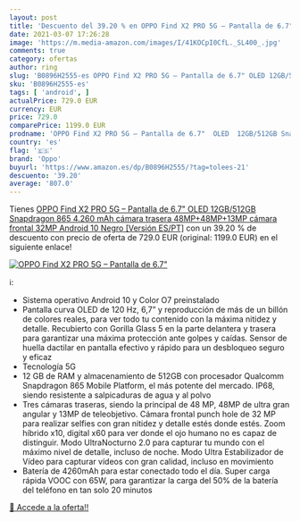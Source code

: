 ```yaml
---
layout: post
title: 'Descuento del 39.20 % en OPPO Find X2 PRO 5G – Pantalla de 6.7"  '
date: 2021-03-07 17:26:28
image: 'https://m.media-amazon.com/images/I/41KOCpI0CfL._SL400_.jpg'
comments: true
category: ofertas
author: ring
slug: 'B0896H2555-es OPPO Find X2 PRO 5G – Pantalla de 6.7" OLED 12GB/512GB...'
sku: 'B0896H2555-es'
tags: [ 'android', ]
actualPrice: 729.0 EUR
currency: EUR
price: 729.0
comparePrice: 1199.0 EUR
prodname: 'OPPO Find X2 PRO 5G – Pantalla de 6.7"  OLED  12GB/512GB Snapdragon 865  4.260 mAh  cámara trasera 48MP+48MP+13MP  cámara frontal 32MP  Android 10   Negro [Versión ES/PT]'
country: 'es'
flag: '🇪🇸'
brand: 'Oppo'
buyurl: 'https://www.amazon.es/dp/B0896H2555/?tag=tolees-21'
descuento: '39.20'
average: '807.0'
---
```


Tienes [OPPO Find X2 PRO 5G – Pantalla de 6.7"  OLED  12GB/512GB Snapdragon 865  4.260 mAh  cámara trasera 48MP+48MP+13MP  cámara frontal 32MP  Android 10   Negro [Versión ES/PT]](https://www.amazon.es/dp/B0896H2555/?tag=tolees-21) con un 39.20 % de descuento con precio de oferta de 729.0 EUR (original: 1199.0 EUR) en el siguiente enlace!

[![OPPO Find X2 PRO 5G – Pantalla de 6.7"  ](https://m.media-amazon.com/images/I/41KOCpI0CfL._SL400_.jpg)](https://www.amazon.es/dp/B0896H2555/?tag=tolees-21)

ℹ️:

- Sistema operativo Android 10 y Color O7 preinstalado
- Pantalla curva OLED de 120 Hz, 6,7” y reproducción de más de un billón de colores reales, para ver todo tu contenido con la máxima nitidez y detalle. Recubierto con Gorilla Glass 5 en la parte delantera y trasera para garantizar una máxima protección ante golpes y caídas. Sensor de huella dactilar en pantalla efectivo y rápido para un desbloqueo seguro y eficaz
- Tecnología 5G
- 12 GB de RAM y almacenamiento de 512GB con procesador Qualcomm Snapdragon 865 Mobile Platform, el más potente del mercado. IP68, siendo resistente a salpicaduras de agua y al polvo
- Tres cámaras traseras, siendo la principal de 48 MP, 48MP de ultra gran angular y 13MP de teleobjetivo. Cámara frontal punch hole de 32 MP para realizar selfies con gran nitidez y detalle estés donde estés. Zoom híbrido x10, digital x60 para ver donde el ojo humano no es capaz de distinguir. Modo UltraNocturno 2.0 para capturar tu mundo con el máximo nivel de detalle, incluso de noche. Modo Ultra Estabilizador de Vídeo para capturar vídeos con gran calidad, incluso en movimiento
- Batería de 4260mAh para estar conectado todo el día. Super carga rápida VOOC con 65W, para garantizar la carga del 50% de la batería del teléfono en tan solo 20 minutos

[🛒 Accede a la oferta!!](https://www.amazon.es/dp/B0896H2555/?tag=tolees-21)
